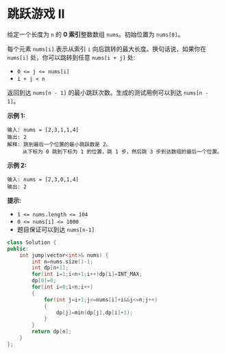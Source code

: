 # 跳跃游戏 II



给定一个长度为 `n` 的 **0 索引**整数数组 `nums`。初始位置为 `nums[0]`。

每个元素 `nums[i]` 表示从索引 `i` 向后跳转的最大长度。换句话说，如果你在 `nums[i]` 处，你可以跳转到任意 `nums[i + j]` 处:

- `0 <= j <= nums[i]` 
- `i + j < n`

返回到达 `nums[n - 1]` 的最小跳跃次数。生成的测试用例可以到达 `nums[n - 1]`。

 

**示例 1:**

```
输入: nums = [2,3,1,1,4]
输出: 2
解释: 跳到最后一个位置的最小跳跃数是 2。
     从下标为 0 跳到下标为 1 的位置，跳 1 步，然后跳 3 步到达数组的最后一个位置。
```

**示例 2:**

```
输入: nums = [2,3,0,1,4]
输出: 2
```

 

**提示:**

- `1 <= nums.length <= 104`
- `0 <= nums[i] <= 1000`
- 题目保证可以到达 `nums[n-1]`





```c++
class Solution {
public:
    int jump(vector<int>& nums) {
        int n=nums.size()-1;
        int dp[n+1];
        for(int i=1;i<n+1;i++)dp[i]=INT_MAX;
        dp[0]=0;
        for(int i=0;i<n;i++)
        {
            for(int j=i+1;j<=nums[i]+i&&j<=n;j++)
            {
                dp[j]=min(dp[j],dp[i]+1);
            }
        }
        return dp[n];
    }
};
```

